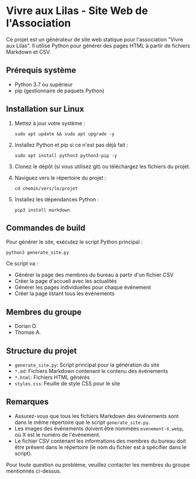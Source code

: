 # Vivre aux Lilas - Site Web de l'Association

Ce projet est un générateur de site web statique pour l'association "Vivre aux Lilas". Il utilise Python pour générer des pages HTML à partir de fichiers Markdown et CSV.

## Prérequis système

- Python 3.7 ou supérieur
- pip (gestionnaire de paquets Python)

## Installation sur Linux

1. Mettez à jour votre système :
   ```
   sudo apt update && sudo apt upgrade -y
   ```

2. Installez Python et pip si ce n'est pas déjà fait :
   ```
   sudo apt install python3 python3-pip -y
   ```

3. Clonez le dépôt (si vous utilisez git) ou téléchargez les fichiers du projet.

4. Naviguez vers le répertoire du projet :
   ```
   cd chemin/vers/le/projet
   ```

5. Installez les dépendances Python :
   ```
   pip3 install markdown
   ```

## Commandes de build

Pour générer le site, exécutez le script Python principal :

```
python3 generate_site.py
```

Ce script va :
- Générer la page des membres du bureau à partir d'un fichier CSV
- Créer la page d'accueil avec les actualités
- Générer les pages individuelles pour chaque événement
- Créer la page listant tous les événements

## Membres du groupe

- Dorian D.
- Thomas A.

## Structure du projet

- `generate_site.py`: Script principal pour la génération du site
- `*.md`: Fichiers Markdown contenant le contenu des événements
- `*.html`: Fichiers HTML générés
- `styles.css`: Feuille de style CSS pour le site

## Remarques

- Assurez-vous que tous les fichiers Markdown des événements sont dans le même répertoire que le script `generate_site.py`.
- Les images des événements doivent être nommées `evenement-X.webp`, où X est le numéro de l'événement.
- Le fichier CSV contenant les informations des membres du bureau doit être présent dans le répertoire (le nom du fichier est à spécifier dans le script).

Pour toute question ou problème, veuillez contacter les membres du groupe mentionnés ci-dessus.
